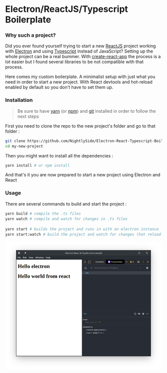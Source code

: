 # Electron/ReactJS/Typescript Boilerplate

### Why such a project?

Did you ever found yourself trying to start a new [ReactJS](https://reactjs.org/) project working with [Electron](https://www.electronjs.org/) and using [Typescript](https://www.typescriptlang.org/) instead of JavaScript? Setting up the whole project can be a real bummer. With [create-react-app](https://github.com/facebook/create-react-app) the process is a lot easier but I found several libraries to be not compatible with that process.

Here comes my custom boilerplate. A minimalist setup with just what you need in order to start a new project. With React devtools and hot-reload enabled by default so you don't have to set them up.

### Installation

> Be sure to have [yarn](https://yarnpkg.com/) (or [npm](https://www.npmjs.com/)) and [git](https://git-scm.com/) installed in order to follow the next steps

First you need to clone the repo to the new project's folder and go to that folder :

```bash
git clone https://github.com/NightlySide/Electron-React-Typescript-Boilerplate.git my-new-project
cd my-new-project
```

Then you might want to install all the dependencies :

```bash
yarn install # or npm install
```

And that's it you are now prepared to start a new project using Electron and React

### Usage

There are several commands to build and start the project :

```bash
yarn build # compile the .ts files
yarn watch # compile and watch for changes in .ts files

yarn start # builds the project and runs in with an electron instance
yarn start:watch # build the project and watch for changes (hot reload enabled!)
```

![Debug window](./public/github-images/debug-window.png)